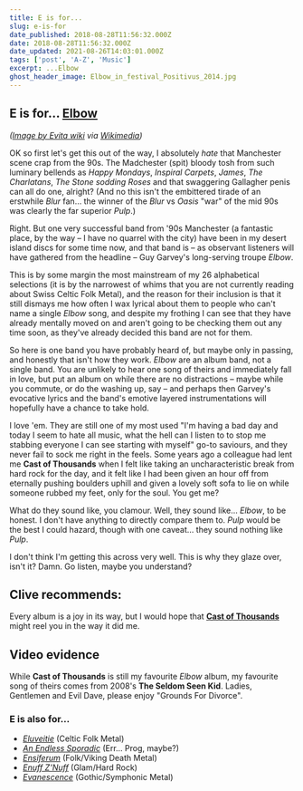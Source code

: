 ```yaml
---
title: E is for...
slug: e-is-for
date_published: 2018-08-28T11:56:32.000Z
date: 2018-08-28T11:56:32.000Z
date_updated: 2021-08-26T14:03:01.000Z
tags: ['post', 'A-Z', 'Music']
excerpt: ...Elbow
ghost_header_image: Elbow_in_festival_Positivus_2014.jpg
---
```


## E is for… [Elbow](https://elbow.co.uk/)

*([Image by Evita wiki](https://commons.wikimedia.org/wiki/User:Evita_wiki) via [Wikimedia](https://commons.wikimedia.org/wiki/File:Elbow_in_festival_Positivus_2014.jpg))*

OK so first let's get this out of the way, I absolutely *hate* that Manchester scene crap from the 90s. The Madchester (spit) bloody tosh from such luminary bellends as *Happy Mondays*, *Inspiral Carpets*, *James*, *The Charlatans*, *The Stone sodding Roses* and that swaggering Gallagher penis can all do one, alright? (And no this isn't the embittered tirade of an erstwhile *Blur* fan… the winner of the *Blur* vs *Oasis* "war" of the mid 90s was clearly the far superior *Pulp*.)

Right. But one very successful band from '90s Manchester (a fantastic place, by the way – I have no quarrel with the city) have been in my desert island discs for some time now, and that band is – as observant listeners will have gathered from the headline – Guy Garvey's long-serving troupe *Elbow*.

This is by some margin the most mainstream of my 26 alphabetical selections (it is by the narrowest of whims that you are not currently reading about Swiss Celtic Folk Metal), and the reason for their inclusion is that it still dismays me how often I wax lyrical about them to people who can't name a single *Elbow* song, and despite my frothing I can see that they have already mentally moved on and aren't going to be checking them out any time soon, as they've already decided this band are not for them.

So here is one band you have probably heard of, but maybe only in passing, and honestly that isn't how they work. *Elbow* are an album band, not a single band. You are unlikely to hear one song of theirs and immediately fall in love, but put an album on while there are no distractions – maybe while you commute, or do the washing up, say – and perhaps then Garvey's evocative lyrics and the band's emotive layered instrumentations will hopefully have a chance to take hold.

I love 'em. They are still one of my most used "I'm having a bad day and today I seem to hate all music, what the hell can I listen to to stop me stabbing everyone I can see starting with myself" go-to saviours, and they never fail to sock me right in the feels. Some years ago a colleague had lent me **Cast of Thousands** when I felt like taking an uncharacteristic break from hard rock for the day, and it felt like I had been given an hour off from eternally pushing boulders uphill and given a lovely soft sofa to lie on while someone rubbed my feet, only for the soul. You get me?

What do they sound like, you clamour. Well, they sound like… *Elbow*, to be honest. I don't have anything to directly compare them to. *Pulp* would be the best I could hazard, though with one caveat… they sound nothing like *Pulp*.

I don't think I'm getting this across very well. This is why they glaze over, isn't it? Damn. Go listen, maybe you understand?

## Clive recommends:

Every album is a joy in its way, but I would hope that [**Cast of Thousands**](https://smile.amazon.co.uk/Cast-Thousands-Elbow/dp/B0029EGI0Q) might reel you in the way it did me.

## Video evidence

While **Cast of Thousands** is still my favourite *Elbow* album, my favourite song of theirs comes from 2008's **The Seldom Seen Kid**. Ladies, Gentlemen and Evil Dave, please enjoy "Grounds For Divorce".

### E is also for…

- *[Eluveitie](https://en.wikipedia.org/wiki/Eluveitie)* (Celtic Folk Metal)
- *[An Endless Sporadic](http://www.anendlesssporadic.com/)* (Err… Prog, maybe?)
- *[Ensiferum](https://en.wikipedia.org/wiki/Ensiferum)* (Folk/Viking Death Metal)
- *[Enuff Z'Nuff](https://en.wikipedia.org/wiki/Enuff_Z%27Nuff)* (Glam/Hard Rock)
- *[Evanescence](https://en.wikipedia.org/wiki/Evanescence)* (Gothic/Symphonic Metal)
